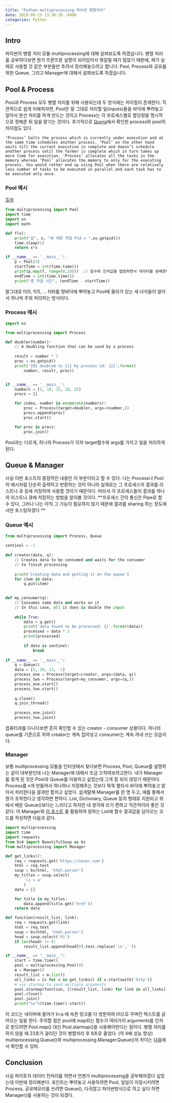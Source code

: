 ```yaml
---
title: "Python multiprocessing 파이썬 병렬처리"
date: 2019-09-15 13:38:28 -0400
categories: Python
---
```


## Intro ##
파이썬의 병렬 처리 모듈 multiprocessing에 대해 살펴보도록 하겠습니다.
병렬 처리를 공부하다보면 뭔가 뜨문뜨문 설명이 되어있어서 헷갈릴 때가 많았기 때문에, 제가 실제로 사용할 것 같은 부분들만 추려서 정리해놓으려고 합니다.
Pool, Process와 공유를 위한 Queue, 그리고 Manager에 대해서 살펴보도록 하겠습니다.

## Pool & Process ##
Pool과 Process 모두 병렬 처리를 위해 사용되는데 두 방식에는 차이점이 존재한다.
직관적으로 쉽게 이해하자면, Pool은 말 그대로 처리할 일(inputs)들을 바닥에 뿌려놓고 알아서 분산 처리를 하게 만드는 것이고
Process는 각 프로세스별로 할당량을 명시적으로 정해준 뒤 일을 맡기는 것이다.
추가적으로 [Quora](https://www.quora.com/What-is-the-difference-between-Process-vs-Pool-in-the-multiprocessing-Python-library)에서 확인한 process와 pool의 차이점도 있다.

`
‘Process’ halts the process which is currently under execution and at the same time schedules another process. ‘Pool’ on the other hand waits till the current execution in complete and doesn’t schedule another process until the former is complete which in turn takes up more time for execution.
‘Process’ allocates all the tasks in the memory whereas ‘Pool’ allocates the memory to only for the executing process. You would rather end up using Pool when there are relatively less number of tasks to be executed in parallel and each task has to be executed only once.
`

### Pool 예시 ###
[출처](https://m.blog.naver.com/townpharm/220951524843)
```python
from multiprocessing import Pool
import time
import os
import math

def f(x):
    print("값", x, "에 대한 작업 Pid = ",os.getpid())
    time.sleep(1)
    return x*x

if __name__ == '__main__':
    p = Pool(3)
    startTime = int(time.time())
    print(p.map(f, range(0,10)))  // 함수와 인자값을 맵핑하면서 데이터를 분배한다
    endTime = int(time.time())
    print("총 작업 시간", (endTime - startTime))
```
말그대로 f(0), f(1), ... f(9)를 땅바닥에 뿌려놓고 Pool에 올라가 있는 세 녀석들이 알아서 하나씩 주워 처리하는 방식이다.

### Process 예시 ###
```python
import os

from multiprocessing import Process

def doubler(number):
    // A doubling function that can be used by a process
    
    result = number * 2
    proc = os.getpid()
    print('{0} doubled to {1} by process id: {2}'.format(
        number, result, proc))


if __name__ == '__main__':
    numbers = [5, 10, 15, 20, 25]
    procs = []

    for index, number in enumerate(numbers):
        proc = Process(target=doubler, args=(number,))
        procs.append(proc)
        proc.start()

    for proc in procs:
        proc.join()
```
Pool과는 다르게, 하나의 Process가 각자 target함수와 args를 가지고 일을 처리하게 된다.

## Queue & Manager ##
사실 이번 포스트의 중점적인 내용인 이 부분이라고 할 수 있다.
나는 Process나 Pool의 예시처럼 단순히 출력하고 반환하는 것이 아니라 실제로는 그 프로세스의 결과를 리스트나 큐 등에 저장하여 사용할 것이기 때문이다.
따라서 각 프로세스들이 결과를 하나의 리스트나 큐에 저장하는 방법을 알아볼 것이다.
**프로세스 간의 통신은 Pipe로 할 수 있다. 그러나 나는 아직 그 기능이 필요하지 않기 때문에 결과를 sharing 하는 정도에서만 포스팅하겠다 **

### Queue 예시 ###
```python
from multiprocessing import Process, Queue
 
sentinel = -1
 
def creator(data, q):
    // Creates data to be consumed and waits for the consumer
    // to finish processing
    
    print('Creating data and putting it on the queue')
    for item in data:
        q.put(item)
 

def my_consumer(q):
    // Consumes some data and works on it
    // In this case, all it does is double the input
   
    while True:
        data = q.get()
        print('data found to be processed: {}'.format(data))
        processed = data * 2
        print(processed)
 
        if data is sentinel:
            break
 
if __name__ == '__main__':
    q = Queue()
    data = [5, 10, 13, -1]
    process_one = Process(target=creator, args=(data, q))
    process_two = Process(target=my_consumer, args=(q,))
    process_one.start()
    process_two.start()
 
    q.close()
    q.join_thread()
 
    process_one.join()
    process_two.join()
```
컴퓨터과를 다니다보면 흔히 확인할 수 있는 creator - consumer 상황이다. 하나의 queue를 기준으로 하여 creator는 계속 집어넣고 consumer는 계속 꺼내 쓰는 모습이다.


### Manager ###
보통 multiprocessing 모듈을 인터넷에서 찾다보면 Process, Pool, Queue를 설명하는 글이 대부분인데 나는 Manager에 대해서 조금 끄적여보려고한다.
내가 Manager를 찾게 된 것은 Pool과 Queue를 이용하고 싶었는데 그게 잘 되지 않았기 때문이다. Process를 n개 만들어서 하나하나 지정해주는 것보다 뚝뚝 짤라서 바닥에 뿌려놓고
알아서 처리한다음 결과만 합치고 싶었다. 쉽게말해 Manager를 한 명 두고, 얘를 통해서 뭔가 조작한다고 생각하면 편하다. List, Dictionary, Queue 등의 형태로
지원되고 위에서 배운 Queue()보다는 느리다고 하지만 내 생각에 쓰기 편하고 직관적이라 좋은 것 같다. 이 Manager와 [이 포스트](https://beomi.github.io/2017/07/05/HowToMakeWebCrawler-with-Multiprocess/)
를 활용하여 원하는 List에 함수 결과값을 담아오는 코드를 작성하면 다음과 같다.

```python
import multiprocessing
import time
import requests
from bs4 import BeautifulSoup as bs
from multiprocessing import Manager

def get_links():
    req = requests.get('https://naver.com')
    html = req.text
    soup = bs(html, 'html.parser')
    my_titles = soup.select(
        'li > a'
        )
    data = []

    for title in my_titles:
        data.append(title.get('href'))
    return data

def function(result_list, link):
    req = requests.get(link)
    html = req.text
    soup = bs(html, 'html.parser')
    head = soup.select('h1')
    if len(head) != 0:
        result_list.append(head[0].text.replace('\n',''))

if __name__ == "__main__":
    start = time.time()
    pool = multiprocessing.Pool(8)
    m = Manager()
    result_list = m.list()
    all_links = [x for x in get_links() if x.startswith('http')]
    # use starmap to send multiple arguments
    pool.starmap(function, [(result_list, link) for link in all_links])
    pool.close()
    pool.join()
    print("%s"%(time.time()-start))
```
이 코드는 네이버에 들어가 li>a 에 속한 링크를 다 방문하여 h1으로 꾸며진 텍스트를 긁어오는 일을 한다.
주의할 점은 pool에 map되는 함수가 여러가지 arguments를 인자로 받으려면 Pool.map() 대신 Pool.starmap()을 사용해야한다는 점이다.
병렬 처리를 하지 않을 때 23초가 걸리던 것이 병렬처리 후 8초로 줄었다. (약 4배 성능 향상)
multiprocessing.Queue()와 multiprocessing.Manager.Queue()의 차이는 [다음](https://stackoverflow.com/questions/43439194/python-multiprocessing-queue-vs-multiprocessing-manager-queue)에서 확인할 수 있따.

## Conclusion ##
사실 파이토치 데이터 전처리를 하면서 언젠가 multiprocessing을 공부해야겠다 싶었는데 이번에 정리해본다.
포인트는 뿌려놓고 사용하려면 Pool, 일일이 지정시키려면 Process, 공유메모리를 쓰려면 Queue(), 다귀찮고 파이썬방식으로 하고 싶다 하면 Manager()를 사용하는 것이 되겠다.
